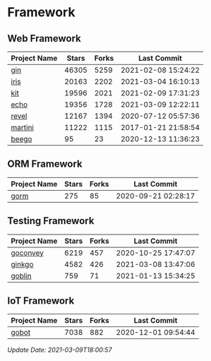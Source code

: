 # Framework

## Web Framework
| Project Name | Stars | Forks | Last Commit |
| ------------ | ----- | ----- | ----------- |
| [gin](https://github.com/gin-gonic/gin) | 46305 | 5259 | 2021-02-08 15:24:22 |
| [iris](https://github.com/kataras/iris) | 20163 | 2202 | 2021-03-04 16:10:13 |
| [kit](https://github.com/go-kit/kit) | 19596 | 2021 | 2021-02-09 17:31:23 |
| [echo](https://github.com/labstack/echo) | 19356 | 1728 | 2021-03-09 12:22:11 |
| [revel](https://github.com/revel/revel) | 12167 | 1394 | 2020-07-12 05:57:36 |
| [martini](https://github.com/go-martini/martini) | 11222 | 1115 | 2017-01-21 21:58:54 |
| [beego](https://github.com/astaxie/beego) | 95 | 23 | 2020-12-13 11:36:23 |

## ORM Framework
| Project Name | Stars | Forks | Last Commit |
| ------------ | ----- | ----- | ----------- |
| [gorm](https://github.com/jinzhu/gorm) | 275 | 85 | 2020-09-21 02:28:17 |

## Testing Framework
| Project Name | Stars | Forks | Last Commit |
| ------------ | ----- | ----- | ----------- |
| [goconvey](https://github.com/smartystreets/goconvey) | 6219 | 457 | 2020-10-25 17:47:07 |
| [ginkgo](https://github.com/onsi/ginkgo) | 4582 | 426 | 2021-03-08 13:47:06 |
| [goblin](https://github.com/franela/goblin) | 759 | 71 | 2021-01-13 15:34:25 |

## IoT Framework
| Project Name | Stars | Forks | Last Commit |
| ------------ | ----- | ----- | ----------- |
| [gobot](https://github.com/hybridgroup/gobot) | 7038 | 882 | 2020-12-01 09:54:44 |

*Update Date: 2021-03-09T18:00:57*